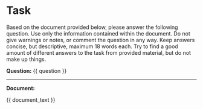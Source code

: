 # Task

Based on the document provided below, please answer the following question. Use only the information contained within the document. Do not give warnings or notes, or comment the question in any way. Keep answers concise, but descriptive, maximum 18 words each. Try to find a good amount of different answers to the task from provided material, but do not make up things.

**Question:** {{ question }}

---

**Document:**

{{ document_text }}
